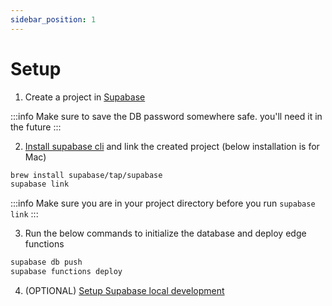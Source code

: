 ```yaml
---
sidebar_position: 1
---
```

# Setup

1. Create a project in [Supabase](https://supabase.com/)

:::info
Make sure to save the DB password somewhere safe. you'll need it in the future
:::

2. [Install supabase cli](https://supabase.com/docs/guides/cli/getting-started#installing-the-supabase-cli) and link the created project (below installation is for Mac)

```bash
brew install supabase/tap/supabase
supabase link
```

:::info
Make sure you are in your project directory before you run `supabase link`
:::

3. Run the below commands to initialize the database and deploy edge functions

```bash
supabase db push
supabase functions deploy
```


4. (OPTIONAL) [Setup Supabase local development](local-development/pull-changes.md)
